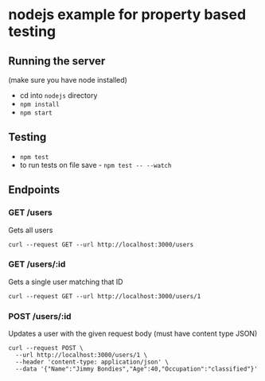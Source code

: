 # nodejs example for property based testing

## Running the server

(make sure you have node installed)

* cd into `nodejs` directory
* `npm install`
* `npm start`

## Testing

* `npm test`
* to run tests on file save - `npm test -- --watch`

## Endpoints

### GET /users

Gets all users

`curl --request GET --url http://localhost:3000/users`

### GET /users/:id

Gets a single user matching that ID

`curl --request GET --url http://localhost:3000/users/1`

### POST /users/:id

Updates a user with the given request body (must have content type JSON)

```
curl --request POST \
  --url http://localhost:3000/users/1 \
  --header 'content-type: application/json' \
  --data '{"Name":"Jimmy Bondies","Age":40,"Occupation":"classified"}'
```
